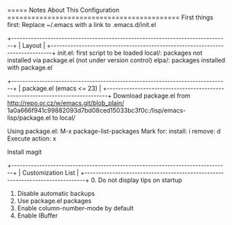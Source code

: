 ===== Notes About This Configuration ===========================================
First things first:
 Replace ~/.emacs with a link to .emacs.d/init.el

+------------------------------------------------------------------------------+
| Layout                                                                       |
+------------------------------------------------------------------------------+
init.el: first script to be loaded
local/: packages not installed via package.el (not under version control)
elpa/: packages installed with package.el

+------------------------------------------------------------------------------+
| package.el (emacs <= 23)                                                     |
+------------------------------------------------------------------------------+
Download package.el from
http://repo.or.cz/w/emacs.git/blob_plain/
1a0a666f941c99882093d7bd08ced15033bc3f0c:/lisp/emacs-lisp/package.el
to local/

Using package.el:
    M-x package-list-packages
    Mark for:
        install: i
        remove: d
    Execute action: x

Install magit

+------------------------------------------------------------------------------+
| Customization List                                                           |
+------------------------------------------------------------------------------+
0. Do not display tips on startup
1. Disable automatic backups
2. Use package.el packages
3. Enable column-number-mode by default
4. Enable IBuffer